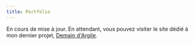 ```yaml
---
title: Portfolio
---
```


En cours de mise à jour. En attendant, vous pouvez visiter le site dédié à mon dernier projet, [Demain d'Argile](https://demaindargile.com).
